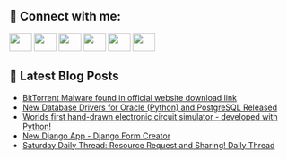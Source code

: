 ## 🔎 Connect with me:
[<img height="32" width="40" src="https://cdn.jsdelivr.net/npm/simple-icons@v5/icons/telegram.svg" />](https://t.me/bullbesh)
[<img height="32" width="40" src="https://cdn.jsdelivr.net/npm/simple-icons@v5/icons/vk.svg" />](https://vk.com/bullbesh)
[<img height="32" width="40" src="https://cdn.jsdelivr.net/npm/simple-icons@v5/icons/twitter.svg" />](https://twitter.com/bullbesh1)
[<img height="32" width="40" src="https://cdn.jsdelivr.net/npm/simple-icons@v5/icons/instagram.svg" />](https://www.instagram.com/bullbesh)
[<img height="32" width="40" src="https://cdn.jsdelivr.net/npm/simple-icons@v5/icons/reddit.svg" />](https://www.reddit.com/user/bullbesh)
[<img height="32" width="40" src="https://cdn.jsdelivr.net/npm/simple-icons@v5/icons/youtube.svg" />](https://www.youtube.com/channel/UCtfjRs6uzgq5mfm8S06WTcg)

## 📕 Latest Blog Posts
<!-- BLOG-POST-LIST:START -->
- [BitTorrent Malware found in official website download link](https://www.reddit.com/r/Python/comments/vf2gq3/bittorrent_malware_found_in_official_website/)
- [New Database Drivers for Oracle &lpar;Python&rpar; and PostgreSQL Released](https://www.reddit.com/r/Python/comments/vf25jv/new_database_drivers_for_oracle_python_and/)
- [Worlds first hand-drawn electronic circuit simulator - developed with Python!](https://www.reddit.com/r/Python/comments/vezd7c/worlds_first_handdrawn_electronic_circuit/)
- [New Django App - Django Form Creator](https://www.reddit.com/r/Python/comments/vewa10/new_django_app_django_form_creator/)
- [Saturday Daily Thread: Resource Request and Sharing! Daily Thread](https://www.reddit.com/r/Python/comments/vetmyx/saturday_daily_thread_resource_request_and/)
<!-- BLOG-POST-LIST:END -->
